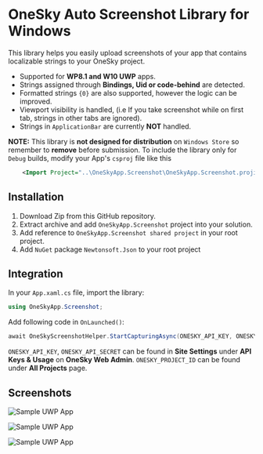 OneSky Auto Screenshot Library for Windows
======================================

This library helps you easily upload screenshots of your app that contains localizable strings to your OneSky project.

* Supported for **WP8.1 and W10 UWP** apps.
* Strings assigned through **Bindings, Uid or code-behind** are detected.
* Formatted strings `{0}` are also supported, however the logic can be improved.
* Viewport visibility is handled, (i.e If you take screenshot while on first tab, strings in other tabs are ignored).
* Strings in `ApplicationBar` are currently **NOT** handled.

**NOTE:** This library is **not designed for distribution** on `Windows Store` so remember to **remove** before submission.
To include the library only for `Debug` builds, modify your App's `csproj` file like this
```xml
	<Import Project="..\OneSkyApp.Screenshot\OneSkyApp.Screenshot.projitems" Label="Shared" Condition="'$(Configuration)' == 'Debug'" />
```

Installation
------------
1. Download Zip from this GitHub repository.
2. Extract archive and add `OneSkyApp.Screenshot` project into your solution. 
3. Add reference to `OneSkyApp.Screenshot shared project` in your root project.
4. Add `NuGet` package `Newtonsoft.Json` to your root project

Integration
-----------

In your ```App.xaml.cs``` file, import the library:

```c#
using OneSkyApp.Screenshot;
```

Add following code in ```OnLaunched()```:

```c#
await OneSkyScreenshotHelper.StartCapturingAsync(ONESKY_API_KEY, ONESKY_API_SECRET, ONESKY_PROJECT_ID, "Resources.resw");
```

```ONESKY_API_KEY```, ```ONESKY_API_SECRET``` can be found in **Site Settings** under **API Keys & Usage** on **OneSky Web Admin**.
```ONESKY_PROJECT_ID``` can be found under **All Projects** page.

Screenshots
-----------

![Sample UWP App](https://github.com/truecaller/onesky-screenshot-windows/raw/master/Screenshots/sampleapp.png)

![Sample UWP App](https://github.com/truecaller/onesky-screenshot-windows/raw/master/Screenshots/phraseview.png)

![Sample UWP App](https://github.com/truecaller/onesky-screenshot-windows/raw/master/Screenshots/screenshotview.png)
